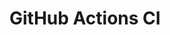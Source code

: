 # GitHub Actions CI




































































































































































































































































































































































































































































































































































































































































































































































































































































































































































































































